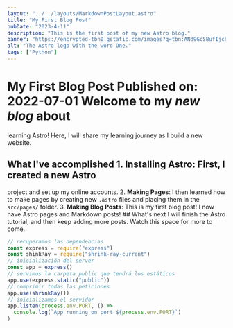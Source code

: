 ```yaml
---
layout: "../../layouts/MarkdownPostLayout.astro"
title: "My First Blog Post"
pubDate: "2023-4-11"
description: "This is the first post of my new Astro blog."
banner: "https://encrypted-tbn0.gstatic.com/images?q=tbn:ANd9GcSBufIjchEXe3OgB9FRMmIW9RhpP6QPGtLLSQ&usqp=CAU"
alt: "The Astro logo with the word One."
tags: ["Python"]
---
```


# My First Blog Post Published on: 2022-07-01 Welcome to my _new blog_ about

learning Astro! Here, I will share my learning journey as I build a new website.

## What I've accomplished 1. **Installing Astro**: First, I created a new Astro

project and set up my online accounts. 2. **Making Pages**: I then learned how
to make pages by creating new `.astro` files and placing them in the
`src/pages/` folder. 3. **Making Blog Posts**: This is my first blog post! I now
have Astro pages and Markdown posts! ## What's next I will finish the Astro
tutorial, and then keep adding more posts. Watch this space for more to come.

```javascript
// recuperamos las dependencias
const express = require("express")
const shinkRay = require("shrink-ray-current")
// inicialización del server
const app = express()
// servimos la carpeta public que tendrá los estáticos
app.use(express.static("public"))
// comprimir todas las peticiones
app.use(shrinkRay())
// inicializamos el servidor
app.listen(process.env.PORT, () =>
  console.log(`App running on port ${process.env.PORT}`)
)
```
